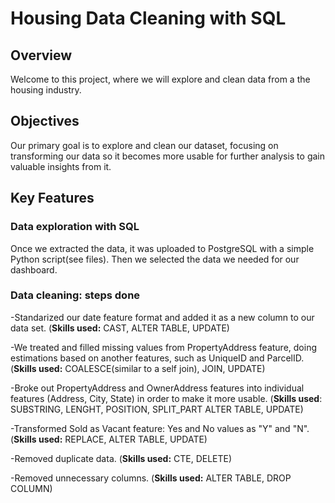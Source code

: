 # Housing Data Cleaning with SQL
## Overview
Welcome to this project, where we will explore and clean data from a the housing industry. 
## Objectives
Our primary goal is to explore and clean our dataset, focusing on transforming our data so it becomes more usable for further analysis to gain valuable insights from it.
## Key Features
### Data exploration with SQL
Once we extracted the data, it was uploaded to PostgreSQL with a simple Python script(see files). Then we selected the data we needed for our dashboard. 
### Data cleaning: steps done
-Standarized our date feature format and added it as a new column to our data set. (**Skills used:** CAST, ALTER TABLE, UPDATE)

-We treated and filled missing values from PropertyAddress feature, doing estimations based on another features, such as UniqueID and ParcelID. (**Skills used:** COALESCE(similar to a self join), JOIN, UPDATE)

-Broke out PropertyAddress and OwnerAddress features into individual features (Address, City, State) in order to make it more usable. (**Skills used**: SUBSTRING, LENGHT, POSITION, SPLIT_PART ALTER TABLE, UPDATE)

-Transformed Sold as Vacant feature: Yes and No values as "Y" and "N". (**Skills used:** REPLACE, ALTER TABLE, UPDATE)

-Removed duplicate data. (**Skills used:** CTE, DELETE)

-Removed unnecessary columns. (**Skills used:** ALTER TABLE, DROP COLUMN)


